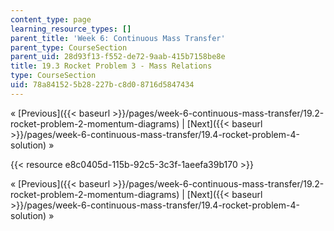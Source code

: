 ```yaml
---
content_type: page
learning_resource_types: []
parent_title: 'Week 6: Continuous Mass Transfer'
parent_type: CourseSection
parent_uid: 28d93f13-f552-de72-9aab-415b7158be8e
title: 19.3 Rocket Problem 3 - Mass Relations
type: CourseSection
uid: 78a84152-5b28-227b-c8d0-8716d5847434
---
```


« [Previous]({{< baseurl >}}/pages/week-6-continuous-mass-transfer/19.2-rocket-problem-2-momentum-diagrams) | [Next]({{< baseurl >}}/pages/week-6-continuous-mass-transfer/19.4-rocket-problem-4-solution) »

{{< resource e8c0405d-115b-92c5-3c3f-1aeefa39b170 >}}

« [Previous]({{< baseurl >}}/pages/week-6-continuous-mass-transfer/19.2-rocket-problem-2-momentum-diagrams) | [Next]({{< baseurl >}}/pages/week-6-continuous-mass-transfer/19.4-rocket-problem-4-solution) »